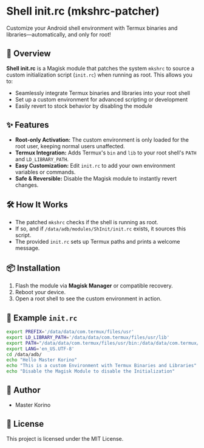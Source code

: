 # Shell init.rc (mkshrc-patcher)

Customize your Android shell environment with Termux binaries and libraries—automatically, and only for root!

## 🚀 Overview

**Shell init.rc** is a Magisk module that patches the system `mkshrc` to source a custom initialization script (`init.rc`) when running as root. This allows you to:

- Seamlessly integrate Termux binaries and libraries into your root shell
- Set up a custom environment for advanced scripting or development
- Easily revert to stock behavior by disabling the module

## ✨ Features

- **Root-only Activation:** The custom environment is only loaded for the root user, keeping normal users unaffected.
- **Termux Integration:** Adds Termux's `bin` and `lib` to your root shell's `PATH` and `LD_LIBRARY_PATH`.
- **Easy Customization:** Edit `init.rc` to add your own environment variables or commands.
- **Safe & Reversible:** Disable the Magisk module to instantly revert changes.

## 🛠️ How It Works

- The patched `mkshrc` checks if the shell is running as root.
- If so, and if `/data/adb/modules/ShInit/init.rc` exists, it sources this script.
- The provided `init.rc` sets up Termux paths and prints a welcome message.

## 📦 Installation

1. Flash the module via **Magisk Manager** or compatible recovery.
2. Reboot your device.
3. Open a root shell to see the custom environment in action.

## 📝 Example `init.rc`

```sh
export PREFIX='/data/data/com.termux/files/usr'
export LD_LIBRARY_PATH='/data/data/com.termux/files/usr/lib'
export PATH="/data/data/com.termux/files/usr/bin:/data/data/com.termux/files/usr/applets:$PATH"
export LANG='en_US.UTF-8'
cd /data/adb/
echo "Hello Master Korino"
echo "This is a custom Environment with Termux Binaries and Libraries"
echo "Disable the Magisk Module to disable the Initialization"
```

## 👤 Author

- Master Korino

## 📄 License

This project is licensed under the MIT License.
